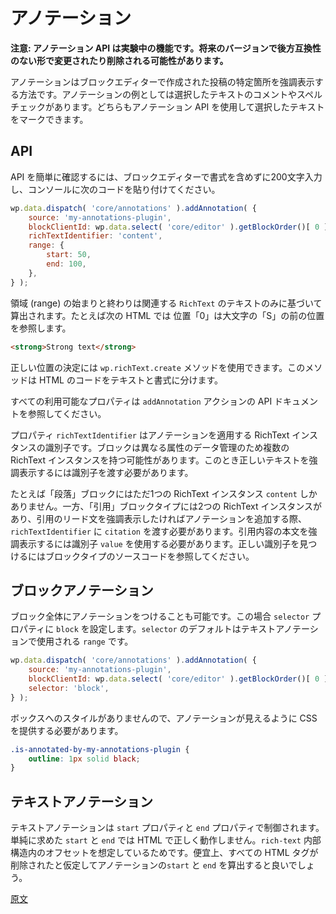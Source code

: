 <!-- 
# Annotations
 -->
# アノテーション

<!-- 
**Note: This API is experimental, that means it is subject to non-backward compatible changes or removal in any future version.**
 -->
**注意: アノテーション API は実験中の機能です。将来のバージョンで後方互換性のない形で変更されたり削除される可能性があります。**

<!-- 
Annotations are a way to highlight a specific piece in a post created with the block editor. Examples of this include commenting on a piece of text and spellchecking. Both can use the annotations API to mark a piece of text.
 -->
アノテーションはブロックエディターで作成された投稿の特定箇所を強調表示する方法です。アノテーションの例としては選択したテキストのコメントやスペルチェックがあります。どちらもアノテーション API を使用して選択したテキストをマークできます。

## API
<!-- 
To see the API for yourself the easiest way is to have a block that is at least 200 characters long without formatting and putting the following in the console:
 -->
API を簡単に確認するには、ブロックエディターで書式を含めずに200文字入力し、コンソールに次のコードを貼り付けてください。

```js
wp.data.dispatch( 'core/annotations' ).addAnnotation( {
	source: 'my-annotations-plugin',
	blockClientId: wp.data.select( 'core/editor' ).getBlockOrder()[ 0 ],
	richTextIdentifier: 'content',
	range: {
		start: 50,
		end: 100,
	},
} );
```
<!-- 
The start and the end of the range should be calculated based only on the text of the relevant `RichText`. For example, in the following HTML position 0 will refer to the position before the capital S:
 -->
領域 (range) の始まりと終わりは関連する `RichText` のテキストのみに基づいて算出されます。たとえば次の HTML では 位置「0」は大文字の「S」の前の位置を参照します。

```html
<strong>Strong text</strong>
```
<!-- 
To help with determining the correct positions, the `wp.richText.create` method can be used. This will split a piece of HTML into text and formats.

All available properties can be found in the API documentation of the `addAnnotation` action.
 -->
正しい位置の決定には `wp.richText.create` メソッドを使用できます。このメソッドは HTML のコードをテキストと書式に分けます。 

すべての利用可能なプロパティは `addAnnotation` アクションの API ドキュメントを参照してください。

<!-- 
The property `richTextIdentifier` is the identifier of the RichText instance the annotation applies to. This is necessary because blocks may have multiple rich text instances that are used to manage data for different attributes, so you need to pass this in order to highlight text within the correct one.
 -->
プロパティ `richTextIdentifier` はアノテーションを適用する RichText インスタンスの識別子です。ブロックは異なる属性のデータ管理のため複数の RichText インスタンスを持つ可能性があります。このとき正しいテキストを強調表示するには識別子を渡す必要があります。

<!-- 
For example the Paragraph block only has a single RichText instance, with the identifier `content`. The quote block type has 2 RichText instances, so if you wish to highlight text in the citation, you need to pass `citation` as the `richTextIdentifier` when adding an annotation. To target the quote content, you need to use the identifier `value`. Refer to the source code of the block type to find the correct identifier.
 -->
たとえば「段落」ブロックにはただ1つの RichText インスタンス `content` しかありません。一方、「引用」ブロックタイプには2つの RichText インスタンスがあり、引用のリード文を強調表示したければアノテーションを追加する際、`richTextIdentifier` に `citation` を渡す必要があります。引用内容の本文を強調表示するには識別子 `value` を使用する必要があります。正しい識別子を見つけるにはブロックタイプのソースコードを参照してください。

<!-- 
## Block annotation
 -->
## ブロックアノテーション

<!-- 
It is also possible to annotate a block completely. In that case just provide the `selector` property and set it to `block`. The default `selector` is `range`, which can be used for text annotation.
 -->
ブロック全体にアノテーションをつけることも可能です。この場合 `selector` プロパティに `block` を設定します。`selector` のデフォルトはテキストアノテーションで使用される `range` です。

```js
wp.data.dispatch( 'core/annotations' ).addAnnotation( {
	source: 'my-annotations-plugin',
	blockClientId: wp.data.select( 'core/editor' ).getBlockOrder()[ 0 ],
	selector: 'block',
} );
```
<!-- 
This doesn't provide any styling out of the box, so you have to provide some CSS to make sure your annotation is shown:
 -->
ボックスへのスタイルがありませんので、アノテーションが見えるように CSS を提供する必要があります。

```css
.is-annotated-by-my-annotations-plugin {
	outline: 1px solid black;
}
```
<!-- 
## Text annotation
 -->
## テキストアノテーション

<!-- 
The text annotation is controlled by the `start` and `end` properties. Simple `start` and `end` properties don't work for HTML, so these properties are assumed to be offsets within the `rich-text` internal structure. For simplicity you can think about this as if all HTML would be stripped out and then you calculate the `start` and the `end` of the annotation.
 -->
テキストアノテーションは `start` プロパティと `end` プロパティで制御されます。単純に求めた `start` と `end` では HTML で正しく動作しません。`rich-text` 内部構造内のオフセットを想定しているためです。便宜上、すべての HTML タグが削除されたと仮定してアノテーションの`start` と `end` を算出すると良いでしょう。

[原文](https://github.com/WordPress/gutenberg/blob/master/docs/designers-developers/developers/block-api/block-annotations.md)